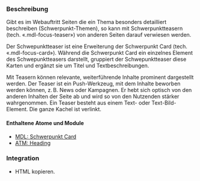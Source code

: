 ### Beschreibung
Gibt es im Webauftritt Seiten die ein Thema besonders detailliert beschreiben (Schwerpunkt-Themen), so kann mit Schwerpunktteasern (tech. «.mdl-focus-teaser») von anderen Seiten darauf verwiesen werden. 
 
Der Schwepunktteaser ist eine Erweiterung der Schwerpunkt Card (tech. «.mdl-focus-card»). Während die Schwerpunkt Card ein einzelnes Element des Schwepunktteasers darstellt, gruppiert der Schwepunktteaser diese Karten und ergänzt sie um Titel und Textbeschreibungen.
 
<p>Mit Teasern können relevante, weiterführende Inhalte prominent dargestellt werden. Der Teaser ist ein Push-Werkzeug, mit dem Inhalte beworben werden können, z.&#8239B. News oder Kampagnen. Er hebt sich optisch von den anderen Inhalten der Seite ab und wird so von den Nutzenden stärker wahrgenommen. Ein Teaser besteht aus einem Text- oder Text-Bild-Element. Die ganze Kachel ist verlinkt.</p>
 
#### Enthaltene Atome und Module
* <a href="../focus_card/focus_card.html">MDL: Schwerpunkt Card</a>
* <a href="../../atoms/headings/headings.html">ATM: Heading</a> 


### Integration

* HTML kopieren.
